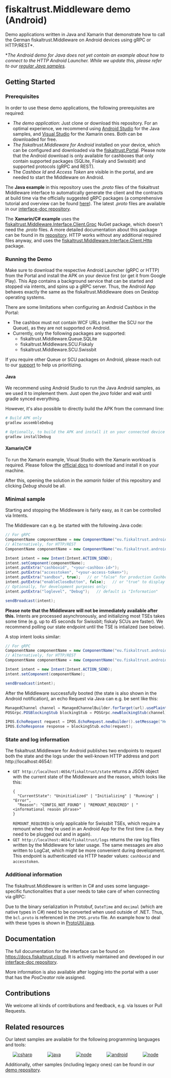 # fiskaltrust.Middleware demo (Android)
Demo applications written in Java and Xamarin that demonstrate how to call the German fiskaltrust.Middleware on Android devices using gRPC or HTTP/REST*.

*_The Android demo for Java does not yet contain an example about how to connect to the HTTP Android Launcher. While we update this, please refer to our [regular Java samples](https://github.com/fiskaltrust/middleware-demo-java)._

## Getting Started

### Prerequisites
In order to use these demo applications, the following prerequisites are required:
- *The demo application*: Just clone or download this repository. For an optimal experience, we recommend using [Android Studio](https://developer.android.com/studio) for the Java samples, and [Visual Studio](https://visualstudio.microsoft.com/) for the Xamarin ones. Both can be downloaded for free.
- *The fiskaltrust.Middleware for Android* installed on your device, which can be configured and downloaded via the [fiskaltrust.Portal](https://portal-sandbox.fiskaltrust.de). Please note that the Android download is only available for cashboxes that only contain supported packages (SQLite, Fiskaly and Swissbit) and supported protocols (gRPC and REST).
- The *Cashbox Id* and *Access Token* are visible in the portal, and are needed to start the Middleware on Android.

The **Java example** in this repository uses the _.proto_ files of the fiskaltrust Middleware interface to automatically generate the client and the contracts at build time via the officially suggested gRPC packages (a comprehensive tutorial and overview can be found [here](https://grpc.io/docs/tutorials/basic/java/)). The latest _.proto_ files are available in our [interface-doc repository](https://github.com/fiskaltrust/interface-doc/tree/master/dist/protos).

The **Xamarin/C# example** uses the [fiskaltrust.Middleware.Interface.Client.Grpc](https://www.nuget.org/packages/fiskaltrust.Middleware.Interface.Client.Grpc/) NuGet package, which doesn't need the _.proto_ files. A more detailed documentation about this package can be found in its [repository](https://github.com/fiskaltrust/middleware-interface-dotnet). HTTP works without any additional required files anyway, and uses the [fiskaltrust.Middleware.Interface.Client.Http](https://www.nuget.org/packages/fiskaltrust.Middleware.Interface.Client.Http/) package.

### Running the Demo
Make sure to download the respective Android Launcher (gRPC or HTTP) from the Portal and install the APK on your device first (or get it from Google Play). This App contains a background service that can be started and stopped via intents, and spins up a gRPC server. Thus, the Android App behaves exactly the same as the fiskaltrust.Middleware does on Desktop operating systems.

There are some limitations when configuring an Android Cashbox in the Portal:
- The cashbox must not contain WCF URLs (neither the SCU nor the Queue), as they are not supported on Android.
- Currently, only the following packages are supported:
  - fiskaltrust.Middleware.Queue.SQLite
  - fiskaltrust.Middleware.SCU.Fiskaly
  - fiskaltrust.Middleware.SCU.Swissbit

If you require other Queue or SCU packages on Android, please reach out to our [support](support@fiskaltrust.de) to help us prioritizing.

#### Java
We recommend using Android Studio to run the Java Android samples, as we used it to implement them. Just open the _java_ folder and wait until gradle synced everything.

However, it's also possible to directly build the APK from the command line:
```sh
# Build APK only
gradlew assembleDebug

# Optionally, to build the APK and install it on your connected device automatically:
gradlew installDebug
```

#### Xamarin/C#
To run the Xamarin example, Visual Studio with the Xamarin workload is required. Please follow the [official docs](https://docs.microsoft.com/en-us/xamarin/?view=vs-2019) to download and install it on your machine. 

After this, opening the solution in the _xamarin_ folder of this repository and clicking _Debug_ should be all.

### Minimal sample
Starting and stopping the Middleware is fairly easy, as it can be controlled via Intents. 

The Middleware can e.g. be started with the following Java code:
```java
// For gRPC
ComponentName componentName = new ComponentName("eu.fiskaltrust.androidlauncher.grpc", "eu.fiskaltrust.androidlauncher.grpc.Start");
// Alternatively, for HTTP/REST
ComponentName componentName = new ComponentName("eu.fiskaltrust.androidlauncher.http", "eu.fiskaltrust.androidlauncher.http.Start");

Intent intent = new Intent(Intent.ACTION_SEND);
intent.setComponent(componentName);
intent.putExtra("cashboxid", "<your-cashbox-id>");
intent.putExtra("accesstoken", "<your-access-token>");
intent.putExtra("sandbox", true);   // or "false" for production Cashboxes
intent.putExtra("enableCloseButton", false);   // or "true" to display a close button in the notification
// Optionally, for development purposes only:
intent.putExtra("loglevel", "Debug");   // default is "Information"

sendBroadcast(intent);
```

**Please note that the Middleware will not be immediately available after this.** Intents are processed asynchronously, and initializing most TSEs takes some time (e.g. up to 45 seconds for Swissbit; fiskaly SCUs are faster). We recommend polling our state endpoint until the TSE is intialized (see below).

A stop intent looks similar:

```java
// For gRPC
ComponentName componentName = new ComponentName("eu.fiskaltrust.androidlauncher.grpc", "eu.fiskaltrust.androidlauncher.grpc.Stop");
// Alternatively, for HTTP/REST
ComponentName componentName = new ComponentName("eu.fiskaltrust.androidlauncher.http", "eu.fiskaltrust.androidlauncher.http.Stop");

Intent intent = new Intent(Intent.ACTION_SEND);
intent.setComponent(componentName);

sendBroadcast(intent);
```

After the Middleware successfully booted (the state is also shown in the Android notification), an echo Request via Java can e.g. be sent like this:
```java
ManagedChannel channel = ManagedChannelBuilder.forTarget(url).usePlaintext().build();
POSGrpc.POSBlockingStub blockingStub = POSGrpc.newBlockingStub(channel);

IPOS.EchoRequest request = IPOS.EchoRequest.newBuilder().setMessage("Hello Android!").build();
IPOS.EchoResponse response = blockingStub.echo(request);
```

### State and log information
The fiskaltrust.Middleware for Android publishes two endpoints to request both the state and the logs under the well-known HTTP address and port http://localhost:4654/:
- `GET http://localhost:4654/fiskaltrust/state` returns a JSON object with the current state of the Middleware and the reason, which looks like this:
   ```
   {
     "CurrentState": "Uninitialized" | "Initializing" | "Running" | "Error",
     "Reason": "CONFIG_NOT_FOUND" | "REMOUNT_REQUIRED" | "<informational reason phrase>"
   }
   ```
   `REMOUNT_REQUIRED` is only applicable for Swissbit TSEs, which require a remount when they're used in an Android App for the first time (i.e. they need to be plugged out and in again).
- `GET http://localhost:4654/fiskaltrust/logs` returns the raw log files written by the Middleware for later usage. The same messages are also written to LogCat, which might be more convenient during development. This endpoint is authenticated via HTTP header values: `cashboxid` and `accesstoken`.

### Additional information
The fiskaltrust.Middleware is written in C# and uses some language-specific functionalities that a user needs to take care of when connecting via gRPC:

Due to the binary serialization in Protobuf, `DateTime` and `decimal` (which are native types in C#) need to be converted when used outside of .NET. Thus, the `bcl.proto` is referenced in the `IPOS.proto` file. An example how to deal with these types is shown in [ProtoUtil.java](java/app/src/main/java/eu/fiskaltrust/middleware/util/ProtoUtil.java).

## Documentation
The full documentation for the interface can be found on https://docs.fiskaltrust.cloud. It is activeliy maintained and developed in our [interface-doc repository](https://github.com/fiskaltrust/interface-doc). 

More information is also available after logging into the portal with a user that has the _PosCreator_ role assigned.

## Contributions
We welcome all kinds of contributions and feedback, e.g. via Issues or Pull Requests. 

## Related resources
Our latest samples are available for the following programming languages and tools:
<p align="center">
  <a href="https://github.com/fiskaltrust/middleware-demo-dotnet"><img src="https://upload.wikimedia.org/wikipedia/commons/thumb/7/7a/C_Sharp_logo.svg/100px-C_Sharp_logo.svg.png" alt="csharp"></a>&nbsp;&nbsp;&nbsp;&nbsp;&nbsp;&nbsp;&nbsp;&nbsp;&nbsp;&nbsp;&nbsp;
  <a href="https://github.com/fiskaltrust/middleware-demo-java"><img src="https://upload.wikimedia.org/wikiversity/de/thumb/b/b8/Java_cup.svg/100px-Java_cup.svg.png" alt="java"></a>&nbsp;&nbsp;&nbsp;&nbsp;&nbsp;&nbsp;&nbsp;&nbsp;&nbsp;&nbsp;&nbsp;
  <a href="https://github.com/fiskaltrust/middleware-demo-node"><img src="https://upload.wikimedia.org/wikipedia/commons/thumb/d/d9/Node.js_logo.svg/100px-Node.js_logo.svg.png" alt="node"></a>&nbsp;&nbsp;&nbsp;&nbsp;&nbsp;&nbsp;&nbsp;&nbsp;&nbsp;&nbsp;&nbsp;
  <a href="https://github.com/fiskaltrust/middleware-demo-android"><img src="https://upload.wikimedia.org/wikipedia/commons/thumb/d/d7/Android_robot.svg/100px-Android_robot.svg.png" alt="android"></a>&nbsp;&nbsp;&nbsp;&nbsp;&nbsp;&nbsp;&nbsp;&nbsp;&nbsp;&nbsp;&nbsp;
  <a href="https://github.com/fiskaltrust/middleware-demo-postman"><img src="https://avatars3.githubusercontent.com/u/10251060?s=100&v=4" alt="node"></a>
</p>

Additionally, other samples (including legacy ones) can be found in our [demo repository](https://github.com/fiskaltrust/demo).
